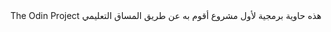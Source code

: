 <div dir="rtl">
هذه حاوية برمجية لأول مشروع أقوم به عن طريق المساق التعليمي The Odin Project
</div>
